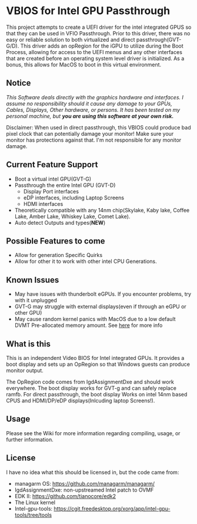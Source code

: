 # VBIOS for Intel GPU Passthrough

This project attempts to create a UEFI driver for the intel integrated GPUS so that they can be used in VFIO Passthrough. Prior to this driver, there was no easy or reliable solution to both virtualized and direct passthrough(GVT-G/D). This driver adds an opRegion for the iGPU to utilize during the Boot Process, allowing for access to the UEFI menus and any other interfaces that are created before an operating system level driver is initialized. As a bonus, this allows for MacOS to boot in this virtual environment.

## Notice

*This Software deals directly with the graphics hardware and interfaces. I assume no responsibility should it cause any damage to your GPUs, Cables, Displays, Other hardware, or persons. It has been tested on my personal machine, but **you are using this software at your own risk.***

Disclaimer: When used in direct passthrough, this VBIOS could produce bad pixel clock that can potentially damage your monitor! Make sure your monitor has protections against that. I'm not responsible for any monitor damage.

## Current Feature Support

* Boot a virtual intel GPU(GVT-G)
* Passthrough the entire Intel GPU (GVT-D)
  * Display Port interfaces
  * eDP interfaces, including Laptop Screens
  * HDMI interfaces
* Theoretically compatible with any 14nm chip(Skylake, Kaby lake, Coffee Lake, Amber Lake, Whiskey Lake, Comet Lake).
* Auto detect Outputs and types(**NEW**)

## Possible Features to come

* Allow for generation Specific Quirks
* Allow for other it to work with other intel CPU Generations.

## Known Issues

* May have issues with thunderbolt eGPUs. If you encounter problems, try with it unplugged
* GVT-G may struggle with external displays(even if through an eGPU or other GPU)
* May cause random kernel panics with MacOS due to a low default DVMT Pre-allocated memory amount. See [here](https://github.com/patmagauran/i915ovmfPkg/wiki/DVMT-Pre-Alloc---Stolen-Memory-Issues) for more info

## What is this

This is an independent Video BIOS for Intel integrated GPUs. It provides a boot display and sets up an OpRegion so that Windows guests can produce monitor output.

The OpRegion code comes from IgdAssignmentDxe and should work everywhere. The boot display works for GVT-g and can safely replace ramfb. For direct passthrough, the boot display Works on intel 14nm based CPUS and HDMI/DP/eDP displays(Inlcuding laptop Screens!).

## Usage

Please see the Wiki for more information regarding compiling, usage, or further information.

## License

I have no idea what this should be licensed in, but the code came from:

- managarm OS: https://github.com/managarm/managarm/
- IgdAssignmentDxe: non-upstreamed Intel patch to OVMF
- EDK II: https://github.com/tianocore/edk2
- The Linux kernel
- Intel-gpu-tools: https://cgit.freedesktop.org/xorg/app/intel-gpu-tools/tree/tools
